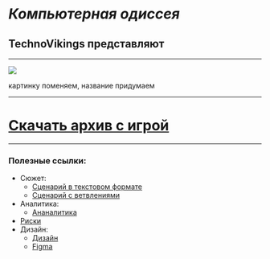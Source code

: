 # *Компьютерная одиссея*
## TechnoVikings представляют
_____

![](https://ae01.alicdn.com/kf/S3ceb8fa8f3c54476b9816a083deaf6f7h.jpg_640x640Q90.jpg_.webp)

картинку поменяем, название придумаем

____

# [Скачать архив с игрой](https://github.com/tiioll/OPD/raw/main/Relese/%D0%9A%D0%BE%D0%BC%D0%BF%D1%8C%D1%8E%D1%82%D0%B5%D1%80%D0%BD%D0%B0%D1%8F%20%D0%BE%D0%B4%D0%B8%D1%81%D1%81%D0%B5%D1%8F%201.0.zip)

____

### Полезные ссылки:
+ Сюжет:
  + [Сценарий в текстовом формате](https://disk.yandex.ru/client/disk/%D0%9E%D0%9F%D0%94/%D0%A0%D0%B0%D0%B1%D0%BE%D1%82%D0%B0%20%D0%B3%D0%B5%D0%B9%D0%BC-%D0%B4%D0%B8%D0%B7%D0%B0%D0%B9%D0%BD%D0%B5%D1%80%D0%B0)
  + [Сценарий с ветвлениями](https://miro.com/app/board/uXjVNObAUTY=/)
+ Аналитика:
  + [Ананалитика](https://disk.yandex.ru/d/DqUf-OOtXBP0rQ/%D0%90%D0%BD%D0%B0%D0%BB%D0%B8%D1%82%D0%B8%D0%BA%D0%B0)
+ [Риски](https://sun9-75.userapi.com/impg/X6-C34E9gZZOZPOfoChWNZ5pA9lp5lBb8KGEww/qBzEBzGIDWs.jpg?size=1280x843&quality=95&sign=e97d986f50d1e342c738e56df45653ca&type=album)
+ Дизайн:
  + [Дизайн](https://disk.yandex.ru/d/11JwoRCO7Qd0Pw)
  + [Figma]()
